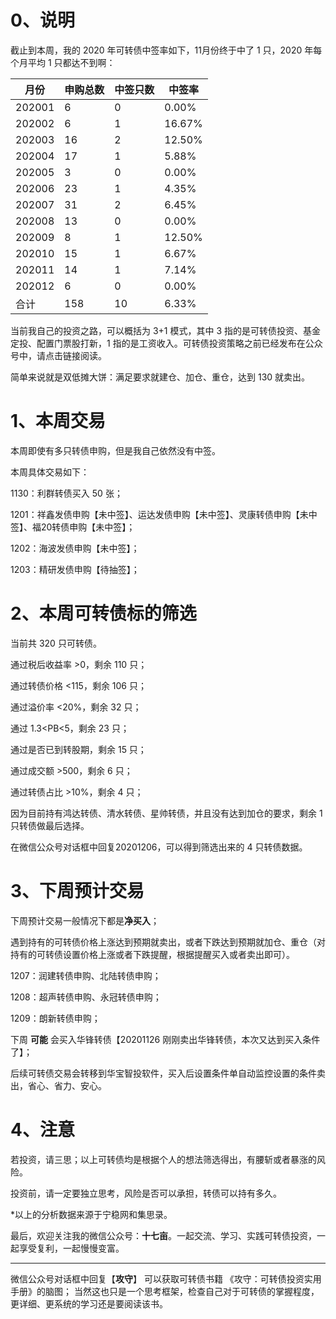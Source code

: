 # 0、说明

截止到本周，我的 2020 年可转债中签率如下，11月份终于中了 1 只，2020 年每个月平均 1 只都达不到啊：

| 月份   | 申购总数 | 中签只数 | 中签率 |
| ------ | -------- | -------- | ------ |
| 202001 | 6        | 0        | 0.00%  |
| 202002 | 6        | 1        | 16.67% |
| 202003 | 16       | 2        | 12.50% |
| 202004 | 17       | 1        | 5.88%  |
| 202005 | 3        | 0        | 0.00%  |
| 202006 | 23       | 1        | 4.35%  |
| 202007 | 31       | 2        | 6.45%  |
| 202008 | 13       | 0        | 0.00%  |
| 202009 | 8        | 1        | 12.50% |
| 202010 | 15       | 1        | 6.67%  |
| 202011 | 14       | 1        | 7.14%  |
| 202012 | 6        | 0        | 0.00%  |
| 合计   | 158      | 10       | 6.33%  |

当前我自己的投资之路，可以概括为 3+1 模式，其中 3 指的是可转债投资、基金定投、配置门票股打新，1 指的是工资收入。可转债投资策略之前已经发布在公众号中，请点击链接阅读。

简单来说就是双低摊大饼：满足要求就建仓、加仓、重仓，达到 130 就卖出。

# 1、本周交易

本周即使有多只转债申购，但是我自己依然没有中签。

本周具体交易如下：

1130：利群转债买入 50 张；

1201：祥鑫发债申购【未中签】、运达发债申购【未中签】、灵康转债申购【未中签】、福20转债申购【未中签】；

1202：海波发债申购【未中签】；

1203：精研发债申购【待抽签】；

# 2、本周可转债标的筛选

当前共 320 只可转债。

通过税后收益率 >0，剩余 110 只；

通过转债价格 <115，剩余 106 只；

通过溢价率 <20%，剩余 32 只；

通过 1.3<PB<5，剩余 23 只；

通过是否已到转股期，剩余 15 只；

通过成交额 >500，剩余 6 只；

通过转债占比 >10%，剩余 4 只；

因为目前持有鸿达转债、清水转债、星帅转债，并且没有达到加仓的要求，剩余 1 只转债做最后选择。

在微信公众号对话框中回复20201206，可以得到筛选出来的 4 只转债数据。

# 3、下周预计交易

下周预计交易一般情况下都是**净买入**；

遇到持有的可转债价格上涨达到预期就卖出，或者下跌达到预期就加仓、重仓（对持有的可转债设置价格上涨或者下跌提醒，根据提醒买入或者卖出即可）。

1207：润建转债申购、北陆转债申购；

1208：超声转债申购、永冠转债申购；

1209：朗新转债申购；

下周 **可能** 会买入华锋转债【20201126 刚刚卖出华锋转债，本次又达到买入条件了】；

后续可转债交易会转移到华宝智投软件，买入后设置条件单自动监控设置的条件卖出，省心、省力、安心。

# 4、注意

若投资，请三思；以上可转债均是根据个人的想法筛选得出，有腰斩或者暴涨的风险。

投资前，请一定要独立思考，风险是否可以承担，转债可以持有多久。

*以上的分析数据来源于宁稳网和集思录。

最后，欢迎关注我的微信公众号：**十七亩**。一起交流、学习、实践可转债投资，一起享受复利，一起慢慢变富。

---

微信公众号对话框中回复【**攻守**】 可以获取可转债书籍 《攻守：可转债投资实用手册》的脑图； 当然这也只是一个思考框架，检查自己对于可转债的掌握程度，更详细、更系统的学习还是要阅读该书。 

